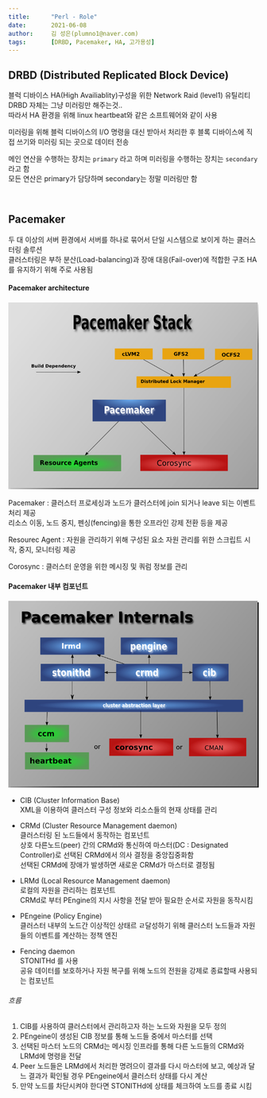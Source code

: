 ```yaml
---
title:      "Perl - Role"
date:       2021-06-08
author:     김 성은(plumno1@naver.com)
tags:       [DRBD, Pacemaker, HA, 고가용성]
---
```


## DRBD (Distributed Replicated Block Device)

블럭 디바이스 HA(High Availiablity)구성을 위한 Network Raid (level1) 유틸리티  
DRBD 자체는 그냥 미러링만 해주는것..  
따라서 HA 환경을 위해 linux heartbeat와 같은 소프트웨어와 같이 사용  
  
미러링을 위해 블럭 디바이스의 I/O 명령을 대신 받아서 처리한 후 블록 디바이스에 직접 쓰기와 미러링 되는 곳으로 데이터 전송  
  
메인 연산을 수행하는 장치는 `primary` 라고 하며 미러링을 수행하는 장치는 `secondary`라고 함  
모든 연산은 primary가 담당하며 secondary는 정말 미러링만 함  
  
&nbsp;

## Pacemaker

두 대 이상의 서버 환경에서 서버를 하나로 묶어서 단일 시스템으로 보이게 하는 클러스터링 솔루션  
클러스터링은 부하 분산(Load-balancing)과 장애 대응(Fail-over)에 적합한 구조 HA를 유지하기 위해 주로 사용됨
  

#### Pacemaker architecture

![Alt text](/assets/pacemaker_arch.png)

Pacemaker : 클러스터 프로세싱과 노드가 클러스터에 join 되거나 leave 되는 이벤트처리 제공  
            리소스 이동, 노드 중지, 펜싱(fencing)을 통한 오프라인 강제 전환 등을 제공  
  
Resourec Agent : 자원을 관리하기 위해 구성된 요소 자원 관리를 위한 스크립트 시작, 중지, 모니터링 제공
  
Corosync : 클러스터 운영을 위한 메시징 및 쿼럼 정보를 관리
  
#### Pacemaker 내부 컴포넌트

![Alt text](/assets/pacemaker_internal.png)

* CIB (Cluster Information Base)  
  XML을 이용하여 클러스터 구성 정보와 리소스들의 현재 상태를 관리  
  
* CRMd (Cluster Resource Management daemon)  
  클러스터링 된 노드들에서 동작하는 컴포넌트  
  상호 다른노드(peer) 간의 CRMd와 통신하여 마스터(DC : Designated Controller)로 선택된 CRMd에서 의사 결정을 중앙집중화함  
  선택된 CRMd에 장애가 발생하면 새로운 CRMd가 마스터로 결정됨  
  
* LRMd (Local Resource Management daemon)  
  로컬의 자원을 관리하는 컴포넌트  
  CRMd로 부터 PEngine의 지시 사항을 전달 받아 필요한 순서로 자원을 동작시킴  

* PEngeine (Policy Engine)  
  클러스터 내부의 노드간 이상적인 상태르 ㄹ달성하기 위해 클러스터 노드들과 자원들의 이벤트를 계산하는 정책 엔진

* Fencing daemon  
  STONITHd 를 사용  
  공유 데이터를 보호하거나 자원 복구를 위해 노드의 전원을 강제로 종료할때 사용되는 컴포넌트  

###### 흐름

1. CIB를 사용하여 클러스터에서 관리하고자 하는 노드와 자원을 모두 정의  
2. PEngeine이 생성된 CIB 정보를 통해 노드들 중에서 마스터를 선택  
3. 선택된 마스터 노드의 CRMd는 메시징 인프라를 통해 다른 노드들의 CRMd와 LRMd에 명령을 전달  
4. Peer 노드들은 LRMd에서 처리한 명려으이 결과를 다시 마스터에 보고, 예상과 달느 결과가 확인될 경우 PEngeine에서 클러스터 상태를 다시 계산  
5. 만약 노드를 차단시켜야 한다면 STONITHd에 상태를 체크하여 노드를 종료 시킴

&nbsp;
